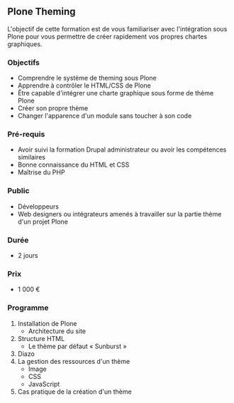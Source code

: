 ## Plone Theming

L'objectif de cette formation est de vous familiariser avec l'intégration sous Plone pour vous permettre de créer rapidement vos propres chartes graphiques.

### Objectifs
   * Comprendre le système de theming sous Plone
   * Apprendre à contrôler le HTML/CSS de Plone
   * Être capable d'intégrer une charte graphique sous forme de thème Plone
   * Créer son propre thème
   * Changer l'apparence d'un module sans toucher à son code

### Pré-requis
   * Avoir suivi la formation Drupal administrateur ou avoir les compétences similaires
   * Bonne connaissance du HTML et CSS
   * Maîtrise du PHP

### Public
  * Développeurs
  * Web designers ou intégrateurs amenés à travailler sur la partie thème d'un projet Plone

### Durée
* 2 jours

### Prix
* 1 000 €

### Programme
1. Installation de Plone
    * Architecture du site
2. Structure HTML
    * Le thème par défaut « Sunburst »
3. Diazo
4. La gestion des ressources d'un thème
    * Image
    * CSS
    * JavaScript
5. Cas pratique de la création d'un thème
